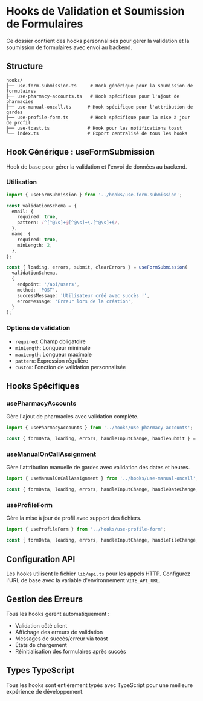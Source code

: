 # Hooks de Validation et Soumission de Formulaires

Ce dossier contient des hooks personnalisés pour gérer la validation et la soumission de formulaires avec envoi au backend.

## Structure

```
hooks/
├── use-form-submission.ts     # Hook générique pour la soumission de formulaires
├── use-pharmacy-accounts.ts   # Hook spécifique pour l'ajout de pharmacies
├── use-manual-oncall.ts      # Hook spécifique pour l'attribution de gardes
├── use-profile-form.ts        # Hook spécifique pour la mise à jour de profil
├── use-toast.ts              # Hook pour les notifications toast
└── index.ts                  # Export centralisé de tous les hooks
```

## Hook Générique : useFormSubmission

Hook de base pour gérer la validation et l'envoi de données au backend.

### Utilisation

```typescript
import { useFormSubmission } from '../hooks/use-form-submission';

const validationSchema = {
  email: {
    required: true,
    pattern: /^[^@\s]+@[^@\s]+\.[^@\s]+$/,
  },
  name: {
    required: true,
    minLength: 2,
  },
};

const { loading, errors, submit, clearErrors } = useFormSubmission(
  validationSchema,
  {
    endpoint: '/api/users',
    method: 'POST',
    successMessage: 'Utilisateur créé avec succès !',
    errorMessage: 'Erreur lors de la création',
  }
);
```

### Options de validation

- `required`: Champ obligatoire
- `minLength`: Longueur minimale
- `maxLength`: Longueur maximale
- `pattern`: Expression régulière
- `custom`: Fonction de validation personnalisée

## Hooks Spécifiques

### usePharmacyAccounts

Gère l'ajout de pharmacies avec validation complète.

```typescript
import { usePharmacyAccounts } from '../hooks/use-pharmacy-accounts';

const { formData, loading, errors, handleInputChange, handleSubmit } = usePharmacyAccounts();
```

### useManualOnCallAssignment

Gère l'attribution manuelle de gardes avec validation des dates et heures.

```typescript
import { useManualOnCallAssignment } from '../hooks/use-manual-oncall';

const { formData, loading, errors, handleInputChange, handleDateChange, handleSubmit } = useManualOnCallAssignment();
```

### useProfileForm

Gère la mise à jour de profil avec support des fichiers.

```typescript
import { useProfileForm } from '../hooks/use-profile-form';

const { formData, loading, errors, handleInputChange, handleFileChange, handleSubmit } = useProfileForm(initialData);
```

## Configuration API

Les hooks utilisent le fichier `lib/api.ts` pour les appels HTTP. Configurez l'URL de base avec la variable d'environnement `VITE_API_URL`.

## Gestion des Erreurs

Tous les hooks gèrent automatiquement :
- Validation côté client
- Affichage des erreurs de validation
- Messages de succès/erreur via toast
- États de chargement
- Réinitialisation des formulaires après succès

## Types TypeScript

Tous les hooks sont entièrement typés avec TypeScript pour une meilleure expérience de développement. 